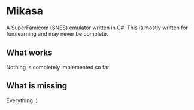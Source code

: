 # Mikasa
A SuperFamicom (SNES) emulator written in C#. This is mostly written for fun/learning and may never be complete.


## What works
Nothing is completely implemented so far

## What is missing
Everything :)
